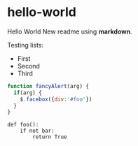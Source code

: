 # hello-world
Hello World
New readme using **markdown**.

Testing lists:
* First
* Second
* Third


```javascript
function fancyAlert(arg) {
  if(arg) {
    $.facebox({div:'#foo'})
  }
}
```

    def foo():
        if not bar:
            return True
